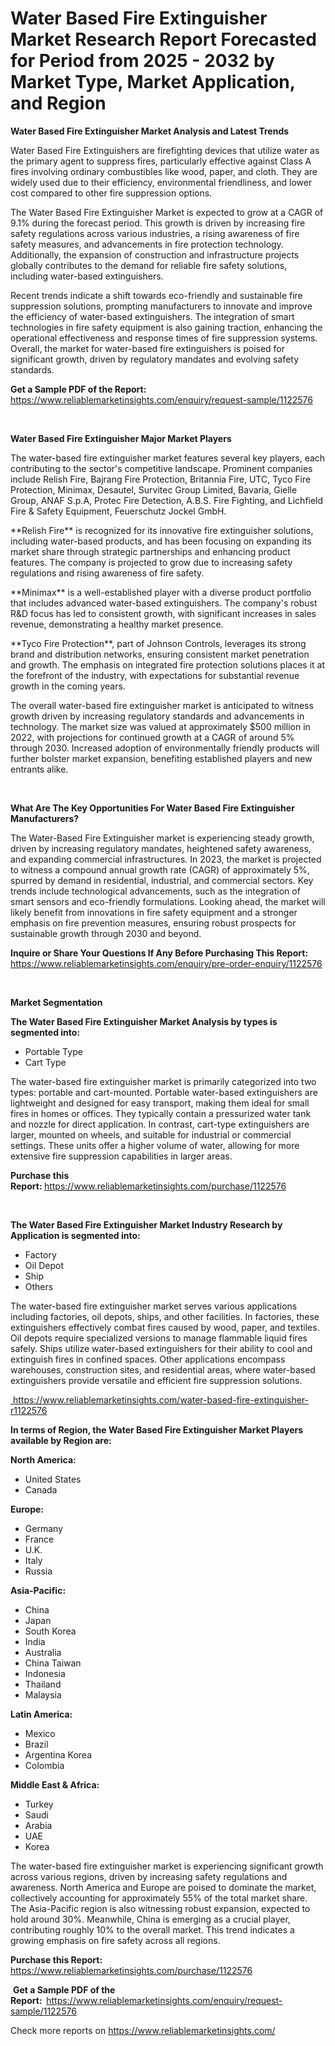 <p><h1>Water Based Fire Extinguisher Market Research Report Forecasted for Period from 2025 -  2032 by Market Type, Market Application, and Region</h1></p><p><strong>Water Based Fire Extinguisher Market Analysis and Latest Trends</strong></p>
<p><p>Water Based Fire Extinguishers are firefighting devices that utilize water as the primary agent to suppress fires, particularly effective against Class A fires involving ordinary combustibles like wood, paper, and cloth. They are widely used due to their efficiency, environmental friendliness, and lower cost compared to other fire suppression options. </p><p>The Water Based Fire Extinguisher Market is expected to grow at a CAGR of 9.1% during the forecast period. This growth is driven by increasing fire safety regulations across various industries, a rising awareness of fire safety measures, and advancements in fire protection technology. Additionally, the expansion of construction and infrastructure projects globally contributes to the demand for reliable fire safety solutions, including water-based extinguishers.</p><p>Recent trends indicate a shift towards eco-friendly and sustainable fire suppression solutions, prompting manufacturers to innovate and improve the efficiency of water-based extinguishers. The integration of smart technologies in fire safety equipment is also gaining traction, enhancing the operational effectiveness and response times of fire suppression systems. Overall, the market for water-based fire extinguishers is poised for significant growth, driven by regulatory mandates and evolving safety standards.</p></p>
<p><strong>Get a Sample PDF of the Report:&nbsp;</strong> <a href="https://www.reliablemarketinsights.com/enquiry/request-sample/1122576?utm_campaign=2248&utm_medium=2&utm_source=Github&utm_content=ia&utm_term=08022025&utm_id=water-based-fire-extinguisher">https://www.reliablemarketinsights.com/enquiry/request-sample/1122576</a></p>
<p>&nbsp;</p>
<p><strong>Water Based Fire Extinguisher Major Market Players</strong></p>
<p><p>The water-based fire extinguisher market features several key players, each contributing to the sector's competitive landscape. Prominent companies include Relish Fire, Bajrang Fire Protection, Britannia Fire, UTC, Tyco Fire Protection, Minimax, Desautel, Survitec Group Limited, Bavaria, Gielle Group, ANAF S.p.A, Protec Fire Detection, A.B.S. Fire Fighting, and Lichfield Fire & Safety Equipment, Feuerschutz Jockel GmbH.</p><p>**Relish Fire** is recognized for its innovative fire extinguisher solutions, including water-based products, and has been focusing on expanding its market share through strategic partnerships and enhancing product features. The company is projected to grow due to increasing safety regulations and rising awareness of fire safety.</p><p>**Minimax** is a well-established player with a diverse product portfolio that includes advanced water-based extinguishers. The company's robust R&D focus has led to consistent growth, with significant increases in sales revenue, demonstrating a healthy market presence. </p><p>**Tyco Fire Protection**, part of Johnson Controls, leverages its strong brand and distribution networks, ensuring consistent market penetration and growth. The emphasis on integrated fire protection solutions places it at the forefront of the industry, with expectations for substantial revenue growth in the coming years.</p><p>The overall water-based fire extinguisher market is anticipated to witness growth driven by increasing regulatory standards and advancements in technology. The market size was valued at approximately $500 million in 2022, with projections for continued growth at a CAGR of around 5% through 2030. Increased adoption of environmentally friendly products will further bolster market expansion, benefiting established players and new entrants alike.</p></p>
<p>&nbsp;</p>
<p><strong>What Are The Key Opportunities For Water Based Fire Extinguisher Manufacturers?</strong></p>
<p><p>The Water-Based Fire Extinguisher market is experiencing steady growth, driven by increasing regulatory mandates, heightened safety awareness, and expanding commercial infrastructures. In 2023, the market is projected to witness a compound annual growth rate (CAGR) of approximately 5%, spurred by demand in residential, industrial, and commercial sectors. Key trends include technological advancements, such as the integration of smart sensors and eco-friendly formulations. Looking ahead, the market will likely benefit from innovations in fire safety equipment and a stronger emphasis on fire prevention measures, ensuring robust prospects for sustainable growth through 2030 and beyond.</p></p>
<p><strong>Inquire or Share Your Questions If Any Before Purchasing This Report:</strong> <a href="https://www.reliablemarketinsights.com/enquiry/pre-order-enquiry/1122576?utm_campaign=2248&utm_medium=2&utm_source=Github&utm_content=ia&utm_term=08022025&utm_id=water-based-fire-extinguisher">https://www.reliablemarketinsights.com/enquiry/pre-order-enquiry/1122576</a></p>
<p>&nbsp;</p>
<p><strong>Market Segmentation</strong></p>
<p><strong>The Water Based Fire Extinguisher Market Analysis by types is segmented into:</strong></p>
<p><ul><li>Portable Type</li><li>Cart Type</li></ul></p>
<p><p>The water-based fire extinguisher market is primarily categorized into two types: portable and cart-mounted. Portable water-based extinguishers are lightweight and designed for easy transport, making them ideal for small fires in homes or offices. They typically contain a pressurized water tank and nozzle for direct application. In contrast, cart-type extinguishers are larger, mounted on wheels, and suitable for industrial or commercial settings. These units offer a higher volume of water, allowing for more extensive fire suppression capabilities in larger areas.</p></p>
<p><strong>Purchase this Report:&nbsp;</strong><a href="https://www.reliablemarketinsights.com/purchase/1122576?utm_campaign=2248&utm_medium=2&utm_source=Github&utm_content=ia&utm_term=08022025&utm_id=water-based-fire-extinguisher">https://www.reliablemarketinsights.com/purchase/1122576</a></p>
<p>&nbsp;</p>
<p><strong>The Water Based Fire Extinguisher Market Industry Research by Application is segmented into:</strong></p>
<p><ul><li>Factory</li><li>Oil Depot</li><li>Ship</li><li>Others</li></ul></p>
<p><p>The water-based fire extinguisher market serves various applications including factories, oil depots, ships, and other facilities. In factories, these extinguishers effectively combat fires caused by wood, paper, and textiles. Oil depots require specialized versions to manage flammable liquid fires safely. Ships utilize water-based extinguishers for their ability to cool and extinguish fires in confined spaces. Other applications encompass warehouses, construction sites, and residential areas, where water-based extinguishers provide versatile and efficient fire suppression solutions.</p></p>
<p><a href="https://www.reliablemarketinsights.com/water-based-fire-extinguisher-r1122576?utm_campaign=2248&utm_medium=2&utm_source=Github&utm_content=ia&utm_term=08022025&utm_id=water-based-fire-extinguisher">&nbsp;https://www.reliablemarketinsights.com/water-based-fire-extinguisher-r1122576</a></p>
<p><strong>In terms of Region, the Water Based Fire Extinguisher Market Players available by Region are:</strong></p>
<p>
    <p> <strong> North America: </strong>
        <ul>
            <li>United States</li>
            <li>Canada</li>
        </ul>
        </p> 
    <p> <strong> Europe: </strong>
        <ul>
            <li>Germany</li>
            <li>France</li>
            <li>U.K.</li>
            <li>Italy</li>
            <li>Russia</li>
        </ul>
        </p> 
    <p> <strong> Asia-Pacific: </strong>
        <ul>
            <li>China</li>
            <li>Japan</li>
            <li>South Korea</li>
            <li>India</li>
            <li>Australia</li>
            <li>China Taiwan</li>
            <li>Indonesia</li>
            <li>Thailand</li>
            <li>Malaysia</li>
        </ul>
        </p> 
    <p> <strong> Latin America: </strong>
        <ul>
            <li>Mexico</li>
            <li>Brazil</li>
            <li>Argentina Korea</li>
            <li>Colombia</li>
        </ul>
        </p> 
    <p> <strong> Middle East & Africa: </strong>
        <ul>
            <li>Turkey</li>
            <li>Saudi</li>
            <li>Arabia</li>
            <li>UAE</li>
            <li>Korea</li>
        </ul>
    </p>
    </p>
<p><p>The water-based fire extinguisher market is experiencing significant growth across various regions, driven by increasing safety regulations and awareness. North America and Europe are poised to dominate the market, collectively accounting for approximately 55% of the total market share. The Asia-Pacific region is also witnessing robust expansion, expected to hold around 30%. Meanwhile, China is emerging as a crucial player, contributing roughly 10% to the overall market. This trend indicates a growing emphasis on fire safety across all regions.</p></p>
<p><strong>Purchase this Report: </strong><a href="https://www.reliablemarketinsights.com/purchase/1122576?utm_campaign=2248&utm_medium=2&utm_source=Github&utm_content=ia&utm_term=08022025&utm_id=water-based-fire-extinguisher">https://www.reliablemarketinsights.com/purchase/1122576</a></p>
<p>&nbsp;<strong>Get a Sample PDF of the Report:&nbsp;&nbsp;</strong><a href="https://www.reliablemarketinsights.com/enquiry/request-sample/1122576?utm_campaign=2248&utm_medium=2&utm_source=Github&utm_content=ia&utm_term=08022025&utm_id=water-based-fire-extinguisher">https://www.reliablemarketinsights.com/enquiry/request-sample/1122576</a></p>
<p><strong></strong></p>
<p>Check more reports on <a href="https://www.reliablemarketinsights.com/?utm_campaign=2248&utm_medium=2&utm_source=Github&utm_content=ia&utm_term=08022025&utm_id=water-based-fire-extinguisher">https://www.reliablemarketinsights.com/</a></p>